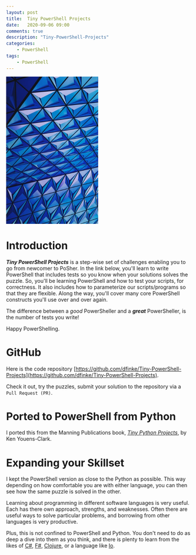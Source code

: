 ```yaml
---
layout: post
title:  Tiny PowerShell Projects
date:   2020-09-06 09:00
comments: true
description: "Tiny-PowerShell-Projects"
categories:
    - PowerShell
tags:
    - PowerShell
---
```


<img src="https://raw.githubusercontent.com/dfinke/dfinke.github.io/master/images/posts/general/architectural.jpg" width="250" height="400" />

# Introduction 

_**Tiny PowerShell Projects**_ is a step-wise set of challenges enabling you to go from newcomer to PoSher. In the link below, you'll learn to write PowerShell that includes tests so you know when your solutions solves the puzzle. So, you'll be learning PowerShell and how to test your scripts, for correctness. It also includes how to parameterize our scripts/programs so that they are flexible. Along the way, you'll cover many core PowerShell constructs you'll use over and over again.

The difference between a _good_ PowerSheller and a **_great_** PowerSheller, is the number of tests you write!

Happy PowerShelling.

# GitHub

Here is the code repository [https://github.com/dfinke/Tiny-PowerShell-Projects](https://github.com/dfinke/Tiny-PowerShell-Projects).

Check it out, try the puzzles, submit your solution to the repository via a `Pull Request (PR)`.

# Ported to PowerShell from Python

I ported this from the Manning Publications book, [_Tiny Python Projects_](https://www.manning.com/books/tiny-python-projects?a_aid=youens&a_bid=b6485d52), by Ken Youens-Clark.

# Expanding your Skillset 

I kept the PowerShell version as close to the Python as possible. This way depending on how comfortable you are with either language, you can then see how the same puzzle is solved in the other.

Learning about programming in different software languages is very useful. Each has there own approach, strengths, and weaknesses. Often there are useful ways to solve particular problems, and borrowing from other languages is very productive.

Plus, this is not confined to PowerShell and Python. You don't need to do as deep a dive into them as you think, and there is plenty to learn from the likes of [C#](https://en.wikipedia.org/wiki/C_Sharp_%28programming_language%29), [F#](https://en.wikipedia.org/wiki/F_Sharp_(programming_language)), [Clojure](https://en.wikipedia.org/wiki/Clojure), or a language like [Io](https://en.wikipedia.org/wiki/Io_(programming_language)).